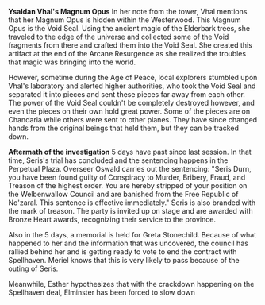 **Ysaldan Vhal's Magnum Opus**
In her note from the tower, Vhal mentions that her Magnum Opus is hidden within the Westerwood. This Magnum Opus is the Void Seal. Using the ancient magic of the Elderbark trees, she traveled to the edge of the universe and collected some of the Void fragments from there and crafted them into the Void Seal. She created this artifact at the end of the Arcane Resurgence as she realized the troubles that magic was bringing into the world.

However, sometime during the Age of Peace, local explorers stumbled upon Vhal's laboratory and alerted higher authorities, who took the Void Seal and separated it into pieces and sent these pieces far away from each other. The power of the Void Seal couldn't be completely destroyed however, and even the pieces on their own hold great power. Some of the pieces are on Chandaria while others were sent to other planes. They have since changed hands from the original beings that held them, but they can be tracked down.

**Aftermath of the investigation**
5 days have past since last session. In that time, Seris's trial has concluded and the sentencing happens in the Perpetual Plaza. Overseer Oswald carries out the sentencing: "Seris Durn, you have been found guilty of Conspiracy to Murder, Bribery, Fraud, and Treason of the highest order. You are hereby stripped of your position on the Welbenwallow Council and are banished from the Free Republic of No'zaral. This sentence is effective immediately." Seris is also branded with the mark of treason. The party is invited up on stage and are awarded with Bronze Heart awards, recognizing their service to the province.

Also in the 5 days, a memorial is held for Greta Stonechild. Because of what happened to her and the information that was uncovered, the council has rallied behind her and is getting ready to vote to end the contract with Spellhaven. Meriel knows that this is very likely to pass because of the outing of Seris.

Meanwhile, Esther hypothesizes that with the crackdown happening on the Spellhaven deal, Elminster has been forced to slow down 
